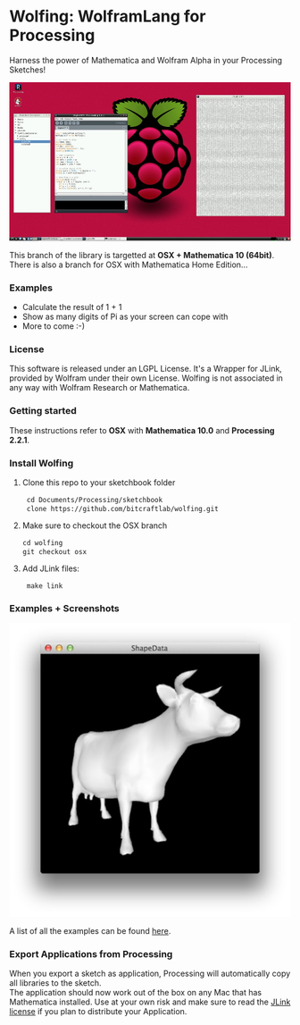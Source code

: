 
Wolfing: WolframLang for Processing
===================================

Harness the power of Mathematica and Wolfram Alpha in your Processing Sketches!

![Screenshot](wolfing-screenshot.jpg)

This branch of the library is targetted at **OSX + Mathematica 10 (64bit)**.  
There is also a branch for OSX with Mathematica Home Edition...

### Examples

- Calculate the result of 1 + 1
- Show as many digits of Pi as your screen can cope with
- More to come :-)


### License

This software is released under an LGPL License.
It's a Wrapper for JLink, provided by Wolfram under their own License.
Wolfing is not associated in any way with Wolfram Research or Mathematica.


### Getting started 

These instructions refer to **OSX** with **Mathematica 10.0** and **Processing 2.2.1**.

### Install Wolfing

1. Clone this repo to your sketchbook folder

		cd Documents/Processing/sketchbook
		clone https://github.com/bitcraftlab/wolfing.git
		
2.	Make sure to checkout the OSX branch

		cd wolfing
		git checkout osx

2. Add JLink files:

		make link

### Examples + Screenshots

[![example screenshot](examples/ShapeData.jpg)][examples]

A list of all the examples can be found [here][examples].

### Export Applications from Processing

When you export a sketch as application, Processing will automatically copy all libraries to the sketch.  
The application should now work out of the box on any Mac that has Mathematica installed.
Use at your own risk and make sure to read the [JLink license](file:///Applications/Mathematica%20Home%20Edition.app/SystemFiles/Links/JLink/License.txt) if you plan to distribute your Application.

[examples]: examples
